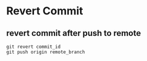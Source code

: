 # Revert Commit

## revert commit after push to remote

```
git revert commit_id
git push origin remote_branch
```

